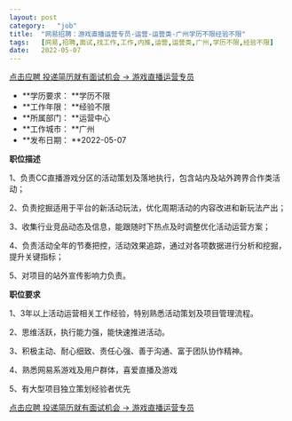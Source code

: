 ```yaml
---
layout:	post
category:	"job"
title:	"网易招聘：游戏直播运营专员-运营-运营类-广州学历不限经验不限"
tags:	[网易,招聘,面试,找工作,工作,内推,运营,运营类,广州,学历不限,经验不限]
date:	2022-05-07
---
```


[点击应聘 投递简历就有面试机会 ->  游戏直播运营专员](http://mobile.bole.netease.com/bole/boleDetail?id=20893&employeeId=346f03c3cda5f04c&key=all)



- **学历要求： **学历不限
- **工作年限： **经验不限
- **所属部门： **运营中心
- **工作城市： **广州
- **发布日期： **2022-05-07



**职位描述**

1、负责CC直播游戏分区的活动策划及落地执行，包含站内及站外跨界合作类活动；

2、负责挖掘适用于平台的新活动玩法，优化周期活动的内容改进和新玩法产出；

3、收集行业竞品动态及信息，能跟随时下热点及时调整优化活动运营方案；

4、负责活动全年的节奏把控，活动效果追踪，通过对各项数据进行分析和挖掘，提升关键指标；

5、对项目的站外宣传影响力负责。



**职位要求**

1、3年以上活动运营相关工作经验，特别熟悉活动策划及项目管理流程。

2、思维活跃，执行能力强，能快速推进活动。

3、积极主动、耐心细致、责任心强、善于沟通、富于团队协作精神。

4、熟悉网易系游戏及用户群体，喜爱直播及游戏

5、有大型项目独立策划经验者优先



[点击应聘 投递简历就有面试机会 ->  游戏直播运营专员](http://mobile.bole.netease.com/bole/boleDetail?id=20893&employeeId=346f03c3cda5f04c&key=all)